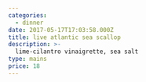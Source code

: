 ```yaml
---
categories:
  - dinner
date: 2017-05-17T17:03:58.000Z
title: live atlantic sea scallop
description: >-
  lime-cilantro vinaigrette, sea salt
type: mains
price: 18
---
```




